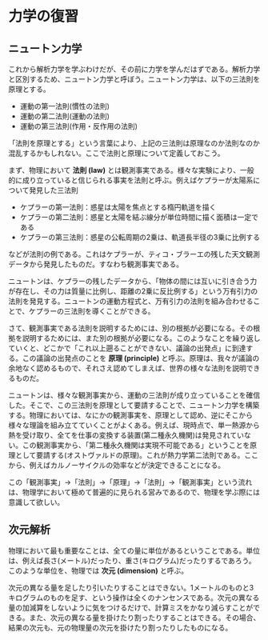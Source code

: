 # 力学の復習

## ニュートン力学

これから解析力学を学ぶわけだが、その前に力学を学んだはずである。解析力学と区別するため、ニュートン力学と呼ぼう。ニュートン力学は、以下の三法則を原理とする。

* 運動の第一法則(慣性の法則)
* 運動の第二法則(運動の法則)
* 運動の第三法則(作用・反作用の法則)

「法則を原理とする」という言葉により、上記の三法則は原理なのか法則なのか混乱するかもしれない。ここで法則と原理について定義しておこう。

まず、物理において **法則 (law)** とは観測事実である。様々な実験により、一般的に成り立っていると信じられる事実を法則と呼ぶ。例えばケプラーが太陽系について発見した三法則

* ケプラーの第一法則：惑星は太陽を焦点とする楕円軌道を描く
* ケプラーの第二法則：惑星と太陽を結ぶ線分が単位時間に描く面積は一定である
* ケプラーの第三法則：惑星の公転周期の2乗は、軌道長半径の3乗に比例する

などが法則の例である。これはケプラーが、ティコ・ブラーエの残した天文観測データから発見したものだ。すなわち観測事実である。

ニュートンは、ケプラーの残したデータから、「物体の間には互いに引き合う力が存在し、その力は質量に比例し、距離の2乗に反比例する」という万有引力の法則を発見する。ニュートンの運動方程式と、万有引力の法則を組み合わせることで、ケプラーの三法則を導くことができる。

さて、観測事実である法則を説明するためには、別の根拠が必要になる。その根拠を説明するためには、また別の根拠が必要になる。このようなことを繰り返していくと、どこかで「これ以上遡ることができない、議論の出発点」に到達する。この議論の出発点のことを **原理 (principle)** と呼ぶ。原理は、我々が議論の余地なく認めるもので、それさえ認めてしまえば、世界の様々な法則を説明できるものだ。

ニュートンは、様々な観測事実から、運動の三法則が成り立っていることを確信した。そこで、この三法則を原理として要請することで、ニュートン力学を構築する。物理においては、なにかの観測事実を、原理として認め、逆にそこから様々な理論を組み立てていくことがよくある。例えば、現時点で、単一熱源から熱を受け取り、全てを仕事の変換する装置(第二種永久機関)は発見されていない。この観測事実から、「第二種永久機関は実現不可能である」ということを原理として要請する(オストヴァルドの原理)。これが熱力学第二法則である。ここから、例えばカルノーサイクルの効率などが決定できることになる。

この「観測事実」→「法則」→「原理」→「法則」→「観測事実」という流れは、物理学において極めて普遍的に見られる営みであるので、物理を学ぶ際には意識して欲しい。

## 次元解析

物理において最も重要なことは、全ての量に単位があるということである。単位は、例えば長さ(メートル)だったり、重さ(キログラム)だったりするであろう。このような単位を、物理では **次元 (dimension)** と呼ぶ。

次元の異なる量を足したり引いたりすることはできない。1メートルのものと3キログラムのものを足す、という操作は全くのナンセンスである。次元の異なる量の加減算をしないように気をつけるだけで、計算ミスをかなり減らすことができる。また、次元の異なる量を掛けたり割ったりすることはできる。その場合、結果の次元も、元の物理量の次元を掛けたり割ったりしたものになる。

